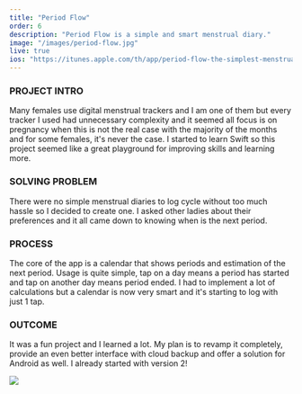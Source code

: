 ```yaml
---
title: "Period Flow"
order: 6
description: "Period Flow is a simple and smart menstrual diary."
image: "/images/period-flow.jpg"
live: true
ios: "https://itunes.apple.com/th/app/period-flow-the-simplest-menstrual-diary/id1124362652?mt=8"
---
```

### PROJECT INTRO
Many females use digital menstrual trackers and I am one of them but every tracker I used had unnecessary complexity and it seemed all focus is on pregnancy when this is not the real case with the majority of the months and for some females, it's never the case. I started to learn Swift so this project seemed like a great playground for improving skills and learning more.

### SOLVING PROBLEM
There were no simple menstrual diaries to log cycle without too much hassle so I decided to create one. I asked other ladies about their preferences and it all came down to knowing when is the next period.

### PROCESS
The core of the app is a calendar that shows periods and estimation of the next period. Usage is quite simple, tap on a day means a period has started and tap on another day means period ended. I had to implement a lot of calculations but a calendar is now very smart and it's starting to log with just 1 tap.

### OUTCOME
It was a fun project and I learned a lot. My plan is to revamp it completely, provide an even better interface with cloud backup and offer a solution for Android as well. I already started with version 2!

<img class="image-spacer-solo" src="/images/period-flow_2.jpg">